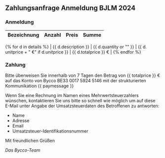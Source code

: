 ## Zahlungsanfrage Anmeldung BJLM 2024


### Anmeldung

| Bezeichnung | Anzahl | Preis | Summe |
|:-------------|:------:|--------:|--------:|
{% for d in details %}
| {{ d.description }} | {{ d.quantity or "" }} | {{ d. unitprice + " €" if d.unitprice }} | {{ d.totalprice }} € |
{% endfor %}

### Zahlung

Bitte überweisen Sie innerhalb von 7 Tagen den Betrag von {{ totalprice }} € auf das Konto von Bycco
BE33 0017 5924 5146 mit der strukturierten Kommunikation {{ paymessage }}


Wenn Sie eine Rechnung im Namen eines Mehrwertsteuerzahlers wünschen, kontaktieren Sie uns bitte so schnell wie möglich
um auf diese E-Mail unter Angabe der Umsatzsteuerdaten des Betroffenen zu antworten:

  - Name
  - Adresse
  - Email
  - Umsatzsteuer-Identifikationsnummer

Mit freundlichen Grüßen

_Das Bycco-Team_